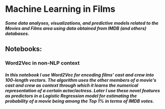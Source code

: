 # Machine Learning in Films
##### Some data analyses, visualizations, and predictive models related to the Movies and Films area using data obtained from IMDB (and others) databases.

## Notebooks:
### Word2Vec in non-NLP context
##### In this notebook I use Word2Vec for encoding films' cast and crew into 100-length vectors. The algorithm uses the other members of a movie's cast and crew as context through which it learns the numerical representation of a certain actor/actress. Later I use these novel features as predictors in a Logistic Regression model for estimating the probability of a movie being among the Top 1% in terms of IMDB votes.
